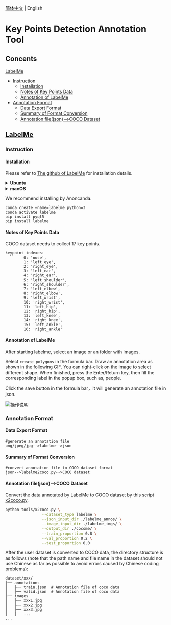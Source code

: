 [简体中文](KeyPointAnnoTools.md) | English

# Key Points Detection Annotation Tool

## Concents

[LabelMe](#LabelMe)

- [Instruction](#Instruction)
  - [Installation](#Installation)
  - [Notes of Key Points Data](#Notes-of-Key-Points-Data)
  - [Annotation of LabelMe](#Annotation-of-LabelMe)
- [Annotation Format](#Annotation-Format)
  - [Data Export Format](#Data-Export-Format)
  - [Summary of Format Conversion](#Summary-of-Format-Conversion)
  - [Annotation file(json)—>COCO Dataset](#Annotation-file(json)—>COCO-Dataset)



## [LabelMe](https://github.com/wkentaro/labelme)

### Instruction

#### Installation

Please refer to [The github of LabelMe](https://github.com/wkentaro/labelme) for installation details.

<details>
<summary><b> Ubuntu</b></summary>

```
sudo apt-get install labelme

# or
sudo pip3 install labelme

# or install standalone executable from:
# https://github.com/wkentaro/labelme/releases
```

</details>

<details>
<summary><b> macOS</b></summary>

```
brew install pyqt  # maybe pyqt5
pip install labelme

# or
brew install wkentaro/labelme/labelme  # command line interface
# brew install --cask wkentaro/labelme/labelme  # app

# or install standalone executable/app from:
# https://github.com/wkentaro/labelme/releases
```

</details>



We recommend installing by Anoncanda.

```
conda create –name=labelme python=3
conda activate labelme
pip install pyqt5
pip install labelme
```



#### Notes of Key Points Data

COCO dataset needs to collect 17 key points.

```
keypoint indexes:
        0: 'nose',
        1: 'left_eye',
        2: 'right_eye',
        3: 'left_ear',
        4: 'right_ear',
        5: 'left_shoulder',
        6: 'right_shoulder',
        7: 'left_elbow',
        8: 'right_elbow',
        9: 'left_wrist',
        10: 'right_wrist',
        11: 'left_hip',
        12: 'right_hip',
        13: 'left_knee',
        14: 'right_knee',
        15: 'left_ankle',
        16: 'right_ankle'
```





#### Annotation of LabelMe

After starting labelme, select an image or an folder with images.

Select  `create polygons`   in the formula bar. Draw an annotation area as shown in the following  GIF. You can right-click on the image to select different shape. When finished, press the Enter/Return key, then fill the corresponding label in the popup box, such as, people.

Click the save button in the formula bar，it will generate an annotation file in json.

![操作说明](https://user-images.githubusercontent.com/34162360/178250648-29ee781a-676b-419c-83b1-de1e4e490526.gif)



### Annotation Format

#### Data Export Format

```
#generate an annotation file
png/jpeg/jpg-->labelme-->json
```



#### Summary of Format Conversion

```
#convert annotation file to COCO dataset format
json-->labelme2coco.py-->COCO dataset
```





#### Annotation file(json)—>COCO Dataset

Convert the data annotated by LabelMe to COCO dataset by this script [x2coco.py](https://github.com/PaddlePaddle/PaddleDetection/blob/develop/tools/x2coco.py).

```bash
python tools/x2coco.py \
                --dataset_type labelme \
                --json_input_dir ./labelme_annos/ \
                --image_input_dir ./labelme_imgs/ \
                --output_dir ./cocome/ \
                --train_proportion 0.8 \
                --val_proportion 0.2 \
                --test_proportion 0.0
```

After the user dataset is converted to COCO data, the directory structure is as follows (note that the path name and file name in the dataset should not use Chinese as far as possible to avoid errors caused by Chinese coding problems):

```
dataset/xxx/
├── annotations
│   ├── train.json  # Annotation file of coco data
│   ├── valid.json  # Annotation file of coco data
├── images
│   ├── xxx1.jpg
│   ├── xxx2.jpg
│   ├── xxx3.jpg
│   |   ...
...
```

